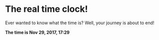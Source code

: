 # The real time clock!

Ever wanted to know what the time is? Well, your journey is about to end!

**The time is Nov 29, 2017, 17:29**